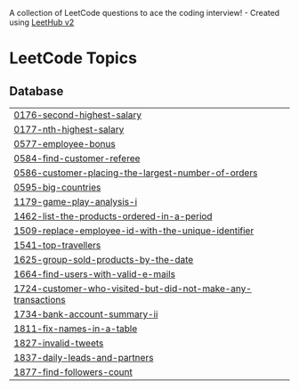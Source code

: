 A collection of LeetCode questions to ace the coding interview! - Created using [LeetHub v2](https://github.com/arunbhardwaj/LeetHub-2.0)
<!---LeetCode Topics Start-->
# LeetCode Topics
## Database
|  |
| ------- |
| [0176-second-highest-salary](https://github.com/Yashbhavsar9087/LEETCODE_SQL/tree/master/0176-second-highest-salary) |
| [0177-nth-highest-salary](https://github.com/Yashbhavsar9087/LEETCODE_SQL/tree/master/0177-nth-highest-salary) |
| [0577-employee-bonus](https://github.com/Yashbhavsar9087/LEETCODE_SQL/tree/master/0577-employee-bonus) |
| [0584-find-customer-referee](https://github.com/Yashbhavsar9087/LEETCODE_SQL/tree/master/0584-find-customer-referee) |
| [0586-customer-placing-the-largest-number-of-orders](https://github.com/Yashbhavsar9087/LEETCODE_SQL/tree/master/0586-customer-placing-the-largest-number-of-orders) |
| [0595-big-countries](https://github.com/Yashbhavsar9087/LEETCODE_SQL/tree/master/0595-big-countries) |
| [1179-game-play-analysis-i](https://github.com/Yashbhavsar9087/LEETCODE_SQL/tree/master/1179-game-play-analysis-i) |
| [1462-list-the-products-ordered-in-a-period](https://github.com/Yashbhavsar9087/LEETCODE_SQL/tree/master/1462-list-the-products-ordered-in-a-period) |
| [1509-replace-employee-id-with-the-unique-identifier](https://github.com/Yashbhavsar9087/LEETCODE_SQL/tree/master/1509-replace-employee-id-with-the-unique-identifier) |
| [1541-top-travellers](https://github.com/Yashbhavsar9087/LEETCODE_SQL/tree/master/1541-top-travellers) |
| [1625-group-sold-products-by-the-date](https://github.com/Yashbhavsar9087/LEETCODE_SQL/tree/master/1625-group-sold-products-by-the-date) |
| [1664-find-users-with-valid-e-mails](https://github.com/Yashbhavsar9087/LEETCODE_SQL/tree/master/1664-find-users-with-valid-e-mails) |
| [1724-customer-who-visited-but-did-not-make-any-transactions](https://github.com/Yashbhavsar9087/LEETCODE_SQL/tree/master/1724-customer-who-visited-but-did-not-make-any-transactions) |
| [1734-bank-account-summary-ii](https://github.com/Yashbhavsar9087/LEETCODE_SQL/tree/master/1734-bank-account-summary-ii) |
| [1811-fix-names-in-a-table](https://github.com/Yashbhavsar9087/LEETCODE_SQL/tree/master/1811-fix-names-in-a-table) |
| [1827-invalid-tweets](https://github.com/Yashbhavsar9087/LEETCODE_SQL/tree/master/1827-invalid-tweets) |
| [1837-daily-leads-and-partners](https://github.com/Yashbhavsar9087/LEETCODE_SQL/tree/master/1837-daily-leads-and-partners) |
| [1877-find-followers-count](https://github.com/Yashbhavsar9087/LEETCODE_SQL/tree/master/1877-find-followers-count) |
<!---LeetCode Topics End-->